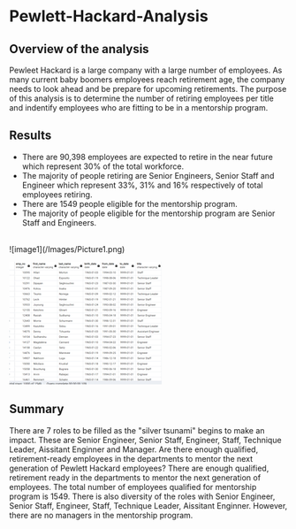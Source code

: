 # Pewlett-Hackard-Analysis
## Overview of the analysis 
Pewleet Hackard is a large company with a large number of employees. As many current baby boomers employees reach retirement age,  the company needs to look ahead and be prepare for upcoming retirements. 
The purpose of this analysis is to determine the number of retiring employees per title and indentify employees who are fitting to be in a mentorship program. 

## Results 

* There are 90,398 employees are expected to retire in the near future which represent 30% of the total workforce.
* The majority of people retiring are Senior Engineers, Senior Staff and Engineer which represent 33%, 31% and 16% respectively of total employees retiring.
* There are 1549 people eligible for the mentorship program. 
* The majority of people eligible for the mentorship program are Senior Staff and Engineers. 
</br>
![image1](/Images/Picture1.png)
</br>

![image2](/Images/Picture2.png)

## Summary 

There are 7 roles to be filled as the "silver tsunami" begins to make an impact. These are Senior Engineer, Senior Staff, Engineer, Staff, Technique Leader, Aissitant Enginner and Manager.
Are there enough qualified, retirement-ready employees in the departments to mentor the next generation of Pewlett Hackard employees?
There are enough qualified, retirement ready in the departments to mentor the next generation of employees. The total number of employees qualified for mentorship program is 1549. There is also diversity of the roles with Senior Engineer, Senior Staff, Engineer, Staff, Technique Leader, Aissitant Enginner. However, there are no managers in the mentorship program. 
